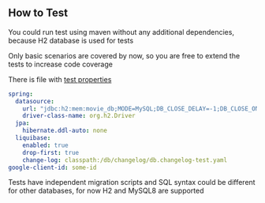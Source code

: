 ## How to Test

You could run test using maven without any additional dependencies, 
because H2 database is used for tests

Only basic scenarios are covered by now, so you are free to extend the tests to increase code coverage

There is file with [test properties](https://github.com/Pivopil/movie-app/blob/main/src/test/resources/application.yaml)

```yaml
spring:
  datasource:
    url: "jdbc:h2:mem:movie_db;MODE=MySQL;DB_CLOSE_DELAY=-1;DB_CLOSE_ON_EXIT=FALSE"
    driver-class-name: org.h2.Driver
  jpa:
    hibernate.ddl-auto: none
  liquibase:
    enabled: true
    drop-first: true
    change-log: classpath:/db/changelog/db.changelog-test.yaml
google-client-id: some-id
```

Tests have independent migration scripts and SQL syntax could be different for other databases, 
for now H2 and MySQL8 are supported
